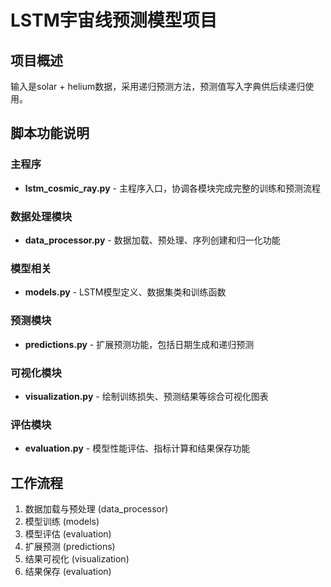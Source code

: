 # LSTM宇宙线预测模型项目

## 项目概述
输入是solar + helium数据，采用递归预测方法，预测值写入字典供后续递归使用。

## 脚本功能说明

### 主程序
- **lstm_cosmic_ray.py** - 主程序入口，协调各模块完成完整的训练和预测流程

### 数据处理模块
- **data_processor.py** - 数据加载、预处理、序列创建和归一化功能

### 模型相关
- **models.py** - LSTM模型定义、数据集类和训练函数

### 预测模块
- **predictions.py** - 扩展预测功能，包括日期生成和递归预测

### 可视化模块
- **visualization.py** - 绘制训练损失、预测结果等综合可视化图表

### 评估模块
- **evaluation.py** - 模型性能评估、指标计算和结果保存功能

## 工作流程
1. 数据加载与预处理 (data_processor)
2. 模型训练 (models)
3. 模型评估 (evaluation)
4. 扩展预测 (predictions)
5. 结果可视化 (visualization)
6. 结果保存 (evaluation)